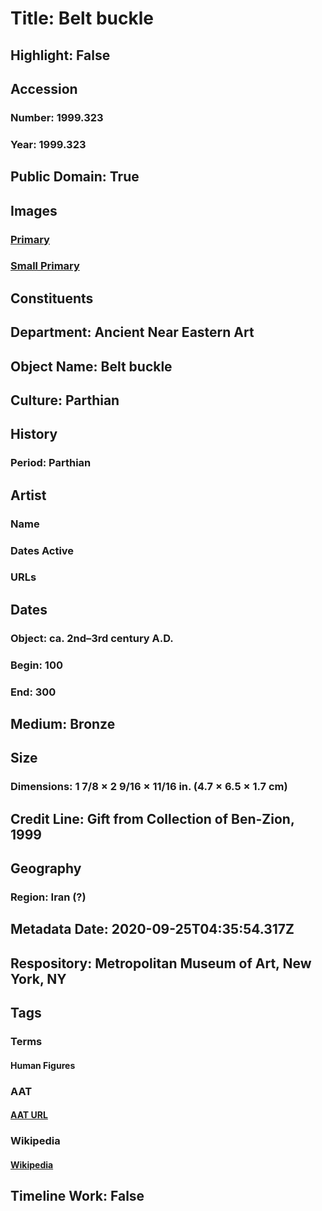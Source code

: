 # Title: Belt buckle
## Highlight: False
## Accession
### Number: 1999.323
### Year: 1999.323
## Public Domain: True
## Images
### [Primary](https://images.metmuseum.org/CRDImages/an/original/1999_323.jpg)
### [Small Primary](https://images.metmuseum.org/CRDImages/an/web-large/1999_323.jpg)
## Constituents
## Department: Ancient Near Eastern Art
## Object Name: Belt buckle
## Culture: Parthian
## History
### Period: Parthian
## Artist
### Name
### Dates Active
### URLs
## Dates
### Object: ca. 2nd–3rd century A.D.
### Begin: 100
### End: 300
## Medium: Bronze
## Size
### Dimensions: 1 7/8 × 2 9/16 × 11/16 in. (4.7 × 6.5 × 1.7 cm)
## Credit Line: Gift from Collection of Ben-Zion, 1999
## Geography
### Region: Iran (?)
## Metadata Date: 2020-09-25T04:35:54.317Z
## Respository: Metropolitan Museum of Art, New York, NY
## Tags
### Terms
#### Human Figures
### AAT
#### [AAT URL](http://vocab.getty.edu/page/aat/300404114)
### Wikipedia
#### [Wikipedia]()
## Timeline Work: False
